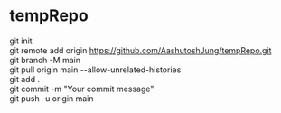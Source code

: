 # tempRepo

git init  
git remote add origin https://github.com/AashutoshJung/tempRepo.git  
git branch -M main  
git pull origin main --allow-unrelated-histories  
git add .  
git commit -m "Your commit message"  
git push -u origin main
